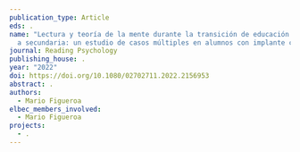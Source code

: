 ```yaml
---
publication_type: Article
eds: .
name: "Lectura y teoría de la mente durante la transición de educación primaria
  a secundaria: un estudio de casos múltiples en alumnos con implante coclear"
journal: Reading Psychology
publishing_house: .
year: "2022"
doi: https://doi.org/10.1080/02702711.2022.2156953
abstract: .
authors:
  - Mario Figueroa
elbec_members_involved:
  - Mario Figueroa
projects:
  - .
---
```

